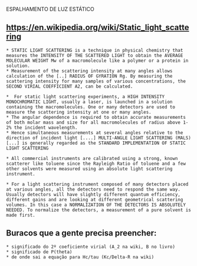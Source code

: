 ESPALHAMENTO DE LUZ ESTÁTICO

## https://en.wikipedia.org/wiki/Static_light_scattering

	* STATIC LIGHT SCATTERING is a technique in physical chemistry that measures the INTENSITY OF THE SCATTERED LIGHT to obtain the AVERAGE MOLECULAR WEIGHT Mw of a macromolecule like a polymer or a protein in solution. 
	* Measurement of the scattering intensity at many angles allows calculation of the [..] RADIUS OF GYRATION Rg. By measuring the scattering intensity for many samples of various concentrations, the SECOND VIRIAL COEFFICIENT A2, can be calculated.

	*  For static light scattering experiments, a HIGH INTENSITY MONOCHROMATIC LIGHT, usually a laser, is launched in a solution containing the macromolecules. One or many detectors are used to measure the scattering intensity at one or many angles. 
	* The angular dependence is required to obtain accurate measurements of both molar mass and size for all macromolecules of radius above 1-2% the incident wavelength. 
	* Hence simultaneous measurements at several angles relative to the direction of incident light [....] MULTI-ANGLE LIGHT SCATTERING (MALS) [...] is generally regarded as the STANDARD IMPLEMENTATION OF STATIC LIGHT SCATTERING

	* All commercial instruments are calibrated using a strong, known scatterer like toluene since the Rayleigh Ratio of toluene and a few other solvents were measured using an absolute light scattering instrument.

	* For a light scattering instrument composed of many detectors placed at various angles, all the detectors need to respond the same way. Usually detectors will have slightly different quantum efficiency, different gains and are looking at different geometrical scattering volumes. In this case a NORMALIZATION OF THE DETECTORS IS ABSOLUTELY NEEDED. To normalize the detectors, a measurement of a pure solvent is made first.


## Buracos que a gente precisa preencher:
	* significado do 2º coeficiente virial (A_2 na wiki, B no livro)
	* significado de P(theta)
	* de onde sai a equação para Hc/tau (Kc/Delta-R na wiki)